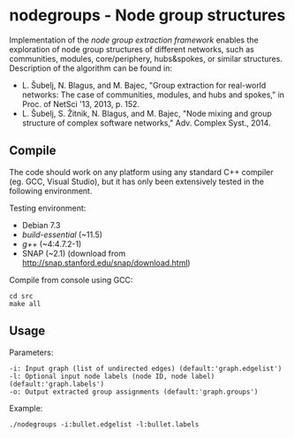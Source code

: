 nodegroups - Node group structures
==================================

Implementation of the *node group extraction framework* enables the exploration of node group structures of different networks, such as communities, modules, core/periphery, hubs&spokes, or similar structures. Description of the algorithm can be found in:

- L. Šubelj, N. Blagus, and M. Bajec, "Group extraction for real-world networks: The case of communities, modules, and hubs and spokes," in Proc. of NetSci '13, 2013, p. 152.
- L. Šubelj, S. Žitnik, N. Blagus, and M. Bajec, "Node mixing and group structure of complex software networks," Adv. Complex Syst., 2014.


Compile
-------

The code should work on any platform using any standard C++ compiler (eg. GCC, Visual Studio), but it has only been extensively tested in the following environment.

Testing environment:

- Debian 7.3
- *build-essential* (~11.5)
- *g++* (~4:4.7.2-1)
- SNAP (~2.1) (download from <http://snap.stanford.edu/snap/download.html>)

Compile from console using GCC:

    cd src
    make all


Usage
-----

Parameters:

    -i: Input graph (list of undirected edges) (default:'graph.edgelist')
    -l: Optional input node labels (node ID, node label)  (default:'graph.labels')
    -o: Output extracted group assignments (default:'graph.groups')

Example:

    ./nodegroups -i:bullet.edgelist -l:bullet.labels
